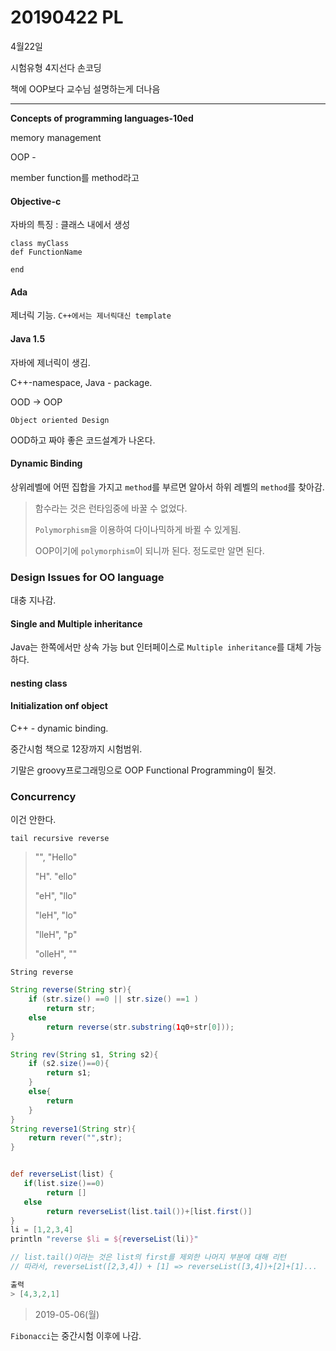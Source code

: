 # 20190422 PL

4월22일

시험유형 4지선다 손코딩

책에 OOP보다 교수님 설명하는게 더나음

------

**Concepts of programming languages-10ed**

memory management





OOP - 

member function를 method라고



#### Objective-c



자바의 특징 : 클래스 내에서 생성



```
class myClass
def FunctionName

end
```





#### Ada

제너릭 기능. `C++에서는 제너릭대신 template`



#### Java 1.5

자바에 제너릭이 생김.



C++-namespace, Java - package.



OOD -> OOP

`Object oriented Design`

OOD하고 짜야 좋은 코드설계가 나온다.



#### Dynamic Binding

상위레벨에 어떤 집합을 가지고 `method`를 부르면 알아서 하위 레벨의 `method`를 찾아감.

> 함수라는 것은 런타임중에 바꿀 수 없었다.
>
> `Polymorphism`을 이용하여 다이나믹하게 바뀔 수 있게됨.
>
> OOP이기에 `polymorphism`이 되니까 된다.   정도로만 알면 된다.



### Design Issues for  OO language

대충 지나감.



#### Single and Multiple inheritance

Java는 한쪽에서만 상속 가능 but 인터페이스로 `Multiple inheritance`를 대체 가능하다.



#### nesting class



#### Initialization onf object



C++ - dynamic binding.





중간시험 책으로 12장까지 시험범위.



기말은 groovy프로그래밍으로 OOP Functional Programming이 될것.



### Concurrency

이건 안한다.



`tail recursive reverse`

> "", "Hello"
>
> "H". "ello"
>
> "eH", "llo"
>
> "leH", "lo"
>
> "lleH", "p"
>
> "olleH", ""



`String reverse`

```groovy
String reverse(String str){
    if (str.size() ==0 || str.size() ==1 )
    	return str;
    else 
        return reverse(str.substring(1q0+str[0]));
}

String rev(String s1, String s2){
    if (s2.size()==0){
        return s1;
    }
    else{
        return
    }
}
String reverse1(String str){
	return rever("",str);
}


def reverseList(list) {
   if(list.size()==0)
   		return []
   else
   		return reverseList(list.tail())+[list.first()]    
}
li = [1,2,3,4]
println "reverse $li = ${reverseList(li)}"

// list.tail()이라는 것은 list의 first를 제외한 나머지 부분에 대해 리턴
// 따라서, reverseList([2,3,4]) + [1] => reverseList([3,4])+[2]+[1]...

출력
> [4,3,2,1] 

```









> 2019-05-06(월)





`Fibonacci`는 중간시험 이후에 나감.

